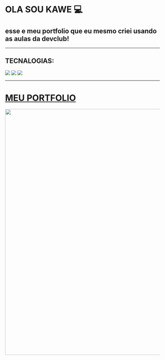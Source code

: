 <h1>OLA SOU KAWE 💻</h1>
<h2>esse e meu portfolio que eu mesmo criei usando as aulas da devclub!</h2>
<hr>
<h2>TECNALOGIAS:</h2>
<img src="https://img.shields.io/badge/HTML5-E34F26?style=for-the-badge&logo=html5&logoColor=white">
<img src="https://img.shields.io/badge/CSS3-1572B6?style=for-the-badge&logo=css3&logoColor=white">
<img src="https://img.shields.io/badge/JavaScript-F7DF1E?style=for-the-badge&logo=javascript&logoColor=black">
<hr>
<h1> <a href="https://kawe-rafael.github.io/MEU-PORTFOLIO/">MEU PORTFOLIO</a> </h1>
<img src="https://github.com/user-attachments/assets/ee108184-7ada-4642-8fda-a076c36c268b" width="800px">



